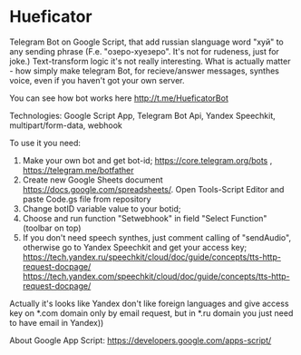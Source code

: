 # Hueficator
Telegram Bot on Google Script, that add russian slanguage word "хуй" to any sending phrase (F.e. "озеро-хуезеро". It's not for rudeness, just for joke.)
Text-transform logic it's not really interesting. What is actually matter - how simply make telegram Bot, for recieve/answer messages, synthes voice, even if you haven't got your own server.

You can see how bot works here http://t.me/HueficatorBot

Technologies: Google Script App, Telegram Bot Api, Yandex Speechkit, multipart/form-data, webhook

To use it you need:
1. Make your own bot and get bot-id; https://core.telegram.org/bots , https://telegram.me/botfather
2. Create new Google Sheets document https://docs.google.com/spreadsheets/. Open Tools-Script Editor and paste Code.gs file from repository
3. Change botID variable value to your botid;
4. Choose and run function "Setwebhook" in field "Select Function" (toolbar on top)
5. If you don't need speech synthes, just comment calling of "sendAudio", otherwise go to Yandex Speechkit and get your access key;
https://tech.yandex.ru/speechkit/cloud/doc/guide/concepts/tts-http-request-docpage/
https://tech.yandex.com/speechkit/cloud/doc/guide/concepts/tts-http-request-docpage/

Actually it's looks like Yandex don't like foreign languages and give access key on *.com domain only by email request, but in *.ru domain you just need to have email in Yandex))

About Google App Script: https://developers.google.com/apps-script/

